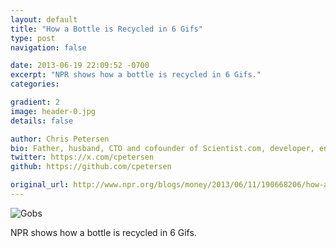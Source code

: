 ```yaml
---
layout: default
title: "How a Bottle is Recycled in 6 Gifs"
type: post
navigation: false

date: 2013-06-19 22:09:52 -0700
excerpt: "NPR shows how a bottle is recycled in 6 Gifs."
categories:

gradient: 2
image: header-0.jpg
details: false

author: Chris Petersen
bio: Father, husband, CTO and cofounder of Scientist.com, developer, entrepreneur and technologist.
twitter: https://x.com/cpetersen
github: https://github.com/cpetersen

original_url: http://www.npr.org/blogs/money/2013/06/11/190668206/how-a-used-bottle-becomes-a-new-bottle-in-6-gifs
---
```



 ![Gobs](/assets/import/cbf5e3177549baa408bda5ae4041e75a.gif)  

 NPR shows how a bottle is recycled in 6 Gifs.
